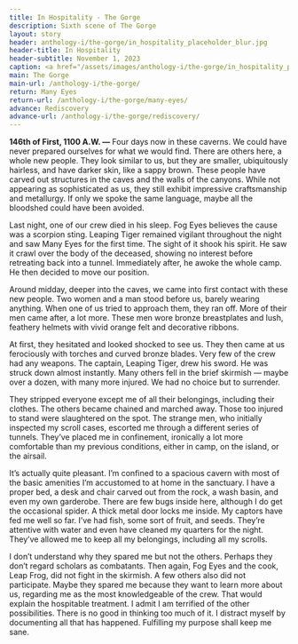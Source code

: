 ```yaml
---
title: In Hospitality - The Gorge
description: Sixth scene of The Gorge
layout: story
header: anthology-i/the-gorge/in_hospitality_placeholder_blur.jpg
header-title: In Hospitality
header-subtitle: November 1, 2023
caption: <a href="/assets/images/anthology-i/the-gorge/in_hospitality_placeholder.jpg" target="_blank">A.I. placeholder artwork</a> generated using <a href="https://creator.nightcafe.studio/creation/y9C3ZvJyye8qDWh50S7a" target="_blank">NightCafe Stable Diffusion XL v1.0 ⧉</a> — <a href="https://creativecommons.org/publicdomain/zero/1.0/" target="_blank">CC0 1.0 ⧉</a>
main: The Gorge
main-url: /anthology-i/the-gorge/
return: Many Eyes
return-url: /anthology-i/the-gorge/many-eyes/
advance: Rediscovery
advance-url: /anthology-i/the-gorge/rediscovery/
---
```


**146th of First, 1100 A.W. —** Four days now in these caverns. We could have never prepared ourselves for what we would find. There are others here, a whole new people. They look similar to us, but they are smaller, ubiquitously hairless, and have darker skin, like a sappy brown. These people have carved out structures in the caves and the walls of the canyons. While not appearing as sophisticated as us, they still exhibit impressive craftsmanship and metallurgy. If only we spoke the same language, maybe all the bloodshed could have been avoided.

Last night, one of our crew died in his sleep. Fog Eyes believes the cause was a scorpion sting. Leaping Tiger remained vigilant throughout the night and saw Many Eyes for the first time. The sight of it shook his spirit. He saw it crawl over the body of the deceased, showing no interest before retreating back into a tunnel. Immediately after, he awoke the whole camp. He then decided to move our position.

Around midday, deeper into the caves, we came into first contact with these new people. Two women and a man stood before us, barely wearing anything. When one of us tried to approach them, they ran off. More of their men came after, a lot more. These men wore bronze breastplates and lush, feathery helmets with vivid orange felt and decorative ribbons.

At first, they hesitated and looked shocked to see us. They then came at us ferociously with torches and curved bronze blades. Very few of the crew had any weapons. The captain, Leaping Tiger, drew his sword. He was struck down almost instantly. Many others fell in the brief skirmish — maybe over a dozen, with many more injured. We had no choice but to surrender.

They stripped everyone except me of all their belongings, including their clothes. The others became chained and marched away. Those too injured to stand were slaughtered on the spot. The strange men, who initially inspected my scroll cases, escorted me through a different series of tunnels. They’ve placed me in confinement, ironically a lot more comfortable than my previous conditions, either in camp, on the island, or the airsail.

It’s actually quite pleasant. I’m confined to a spacious cavern with most of the basic amenities I’m accustomed to at home in the sanctuary. I have a proper bed, a desk and chair carved out from the rock, a wash basin, and even my own garderobe. There are few bugs inside here, although I do get the occasional spider. A thick metal door locks me inside. My captors have fed me well so far. I’ve had fish, some sort of fruit, and seeds. They’re attentive with water and even have cleaned my quarters for the night. They’ve allowed me to keep all my belongings, including all my scrolls.

I don’t understand why they spared me but not the others. Perhaps they don’t regard scholars as combatants. Then again, Fog Eyes and the cook, Leap Frog, did not fight in the skirmish. A few others also did not participate. Maybe they spared me because they want to learn more about us, regarding me as the most knowledgeable of the crew. That would explain the hospitable treatment. I admit I am terrified of the other possibilities. There is no good in thinking too much of it. I distract myself by documenting all that has happened. Fulfilling my purpose shall keep me sane.